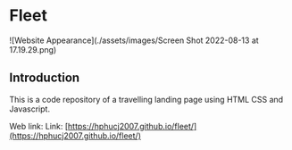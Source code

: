 # Fleet
![Website Appearance](./assets/images/Screen Shot 2022-08-13 at 17.19.29.png)

## Introduction

This is a code repository of a travelling landing page using HTML CSS and Javascript.

Web link: Link: [https://hphucj2007.github.io/fleet/](https://hphucj2007.github.io/fleet/)
